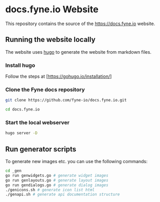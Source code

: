 # docs.fyne.io Website

This repository contains the source of the https://docs.fyne.io website.

## Running the website locally

The website uses [hugo](https://gohugo.io/) to generate the website from markdown files.

### Install hugo
Follow the steps at [https://gohugo.io/installation/]

### Clone the Fyne docs repository
```bash
git clone https://github.com/fyne-io/docs.fyne.io.git
```
```bash
cd docs.fyne.io
```

### Start the local webserver
```bash
hugo server -D
```

## Run generator scripts

To generate new images etc. you can use the following commands:

```bash
cd _gen
go run genwidgets.go # generate widget images
go run genlayouts.go # generate layout images
go run gendialogs.go # generate dialog images
./genicons.sh # generate icon list html
./genapi.sh # generate api documentation structure
```

